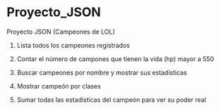 # Proyecto_JSON
Proyecto JSON (Campeones de LOL)

1. Lista todos los campeones registrados

2. Contar el número de campones que tienen la vida (hp) mayor a 550

3. Buscar campeones por nombre y mostrar sus estadísticas

4. Mostrar campeón por clases

5. Sumar todas las estadísticas del campeón para ver su poder real
